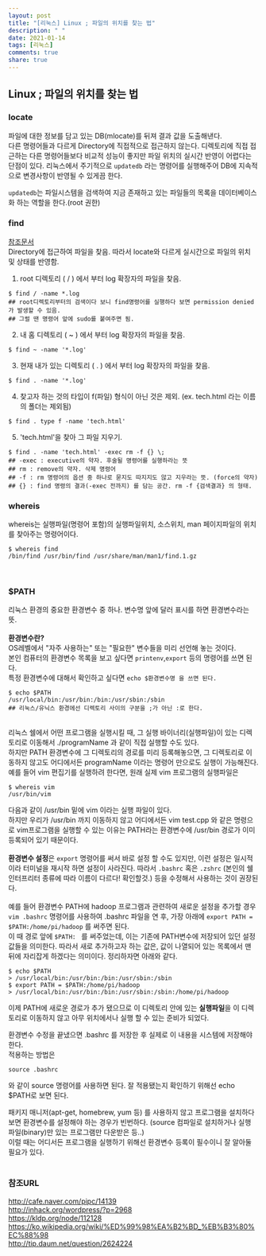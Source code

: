 ```yaml
---
layout: post
title: "[리눅스] Linux ; 파일의 위치를 찾는 법"
description: " "
date: 2021-01-14
tags: [리눅스]
comments: true
share: true
---
```


## Linux ; 파일의 위치를 찾는 법
### locate<br>
파일에 대한 정보를 담고 있는 DB(mlocate)를 뒤져 결과 값을 도출해낸다. <br>다른 명령어들과 다르게 Directory에 직접적으로 접근하지 않는다. 디렉토리에 직접 접근하는 다른 명령어들보다 비교적 성능이 좋지만 파일 위치의 실시간 반영이 어렵다는 단점이 있다. 리눅스에서 주기적으로 `updatedb` 라는 명령어를 실행해주어 DB에 지속적으로 변경사항이 반영될 수 있게끔 한다.

`updatedb`는 파일시스템을 검색하여 지금 존재하고 있는 파일들의 목록을 데이터베이스화 하는 역할을 한다.(root 권한)<br>

### find
[참조문서](http://www.binarytides.com/linux-find-command-examples/)<br>
Directory에 접근하여 파일을 찾음. 따라서 locate와 다르게 실시간으로 파일의 위치 및 상태를 반영함. <br>

1) root 디렉토리 ( / ) 에서 부터 log 확장자의 파일을 찾음.

```
$ find / -name *.log
## root디렉토리부터의 검색이다 보니 find명령어를 실행하다 보면 permission denied가 발생할 수 있음. 
## 그럴 땐 명령어 앞에 sudo를 붙여주면 됨.
```

2) 내 홈 디렉토리 ( ~ ) 에서 부터 log 확장자의 파일을 찾음.

```
$ find ~ -name '*.log'
```

3) 현재 내가 있는 디렉토리 ( . ) 에서 부터 log 확장자의 파일을 찾음.

```
$ find . -name '*.log'
```

4) 찾고자 하는 것의 타입이 f(파일) 형식이 아닌 것은 제외. (ex. tech.html 라는 이름의 폴더는 제외됨)

```
$ find . type f -name 'tech.html'
```

5) 'tech.html'을 찾아 그 파일 지우기.

```
$ find . -name 'tech.html' -exec rm -f {} \;
## -exec : executive의 약자. 후술될 명령어를 실행하라는 뜻
## rm : remove의 약자. 삭제 명령어
## -f : rm 명령어의 옵션 중 하나로 묻지도 따지지도 않고 지우라는 뜻. (force의 약자)
## {} : find 명령의 결과(-exec 전까지) 를 담는 공간. rm -f {검색결과} 의 형태.
```


### whereis
whereis는 실행파일(명령어 포함)의 실행파일위치, 소스위치, man 페이지파일의 위치를 찾아주는 명령어이다.<br>

```
$ whereis find
/bin/find /usr/bin/find /usr/share/man/man1/find.1.gz
```
<br>

### $PATH<br>
리눅스 환경의 중요한 환경변수 중 하나. 변수명 앞에 달러 표시를 하면 환경변수라는 뜻.<br>
<br>
**환경변수란?**<br>
OS레벨에서 "자주 사용하는" 또는 "필요한" 변수들을 미리 선언해 놓는 것이다.<br>
본인 컴퓨터의 환경변수 목록을 보고 싶다면 `printenv`,`export` 등의 명령어를 쓰면 된다.<br>
특정 환경변수에 대해서 확인하고 싶다면 `echo $환경변수명 을 쓰면 된다.`<br>

```
$ echo $PATH
/usr/local/bin:/usr/bin:/bin:/usr/sbin:/sbin 
## 리눅스/유닉스 환경에선 디렉토리 사이의 구분을 ;가 아닌 :로 한다.
```
<br>
리눅스 쉘에서 어떤 프로그램을 실행시킬 때, 그 실행 바이너리(실행파일)이 있는 디렉토리로 이동해서 ./programName 과 같이 직접 실행할 수도 있다. <br>
하지만 PATH 환경변수에 그 디렉토리의 경로를 미리 등록해놓으면, 그 디렉토리로 이동하지 않고도 어디에서든 programName 이라는 명령어 만으로도 실행이 가능해진다.
예를 들어 vim 편집기를 실행하려 한다면, 원래 실제 vim 프로그램의 실행파일은

```
$ whereis vim
/usr/bin/vim
```

다음과 같이 /usr/bin 밑에 vim 이라는 실행 파일이 있다.<br>
하지만 우리가 /usr/bin 까지 이동하지 않고 어디에서든 vim test.cpp 와 같은 명령으로 vim프로그램을 실행할 수 있는 이유는 PATH라는 환경변수에 /usr/bin 경로가 이미 등록되어 있기 때문이다.
<br><br>
**환경변수 설정**은 `export` 명령어를 써서 바로 설정 할 수도 있지만, 이런 설정은 일시적이라 터미널을 재시작 하면 설정이 사라진다. 따라서 `.bashrc` 혹은 `.zshrc` (본인의 쉘인터프리터 종류에 따라 이름이 다르다! 확인할것.) 등을 수정해서 사용하는 것이 권장된다.<br><br>
예를 들어 환경변수 PATH에 hadoop 프로그램과 관련하여 새로운 설정을 추가할 경우<br> `vim .bashrc` 명령어를 사용하여 .bashrc 파일을 연 후, 가장 아래에 `export PATH = $PATH:/home/pi/hadoop` 를 써주면 된다.<br>
이 때 경로 앞에 `$PATH: ` 를 써주었는데, 이는 기존에 PATH변수에 저장되어 있던 설정 값들을 의미한다. 따라서 새로 추가하고자 하는 값은, 값이 나열되어 있는 목록에서 맨 뒤에 자리잡게 하겠다는 의미이다. 정리하자면 아래와 같다.

```
$ echo $PATH
> /usr/local/bin:/usr/bin:/bin:/usr/sbin:/sbin 
$ export PATH = $PATH:/home/pi/hadoop
> /usr/local/bin:/usr/bin:/bin:/usr/sbin:/sbin:/home/pi/hadoop
```

이제 PATH에 새로운 경로가 추가 됐으므로 이 디렉토리 안에 있는 **실행파일**을 이 디렉토리로 이동하지 않고 아무 위치에서나 실행 할 수 있는 준비가 되었다.<br>


환경변수 수정을 끝냈으면 .bashrc 를 저장한 후 실제로 이 내용을 시스템에 저장해야 한다.<br>
적용하는 방법은 

```
source .bashrc 
```
와 같이 source 명령어를 사용하면 된다. 잘 적용됐는지 확인하기 위해선 echo $PATH로 보면 된다.


패키지 매니저(apt-get, homebrew, yum 등) 를 사용하지 않고 프로그램을 설치하다 보면 환경변수를 설정해야 하는 경우가 빈번하다. (source 컴파일로 설치하거나 실행 파일(binary)만 있는 프로그램만 다운받은 등..) <br>이럴 때는 어디서든 프로그램을 실행하기 위해선 환경변수 등록이 필수이니 잘 알아둘 필요가 있다.
<br><br>


### 참조URL
http://cafe.naver.com/pipc/14139 <br>
http://inhack.org/wordpress/?p=2968 <br>
https://kldp.org/node/112128 <br>
https://ko.wikipedia.org/wiki/%ED%99%98%EA%B2%BD_%EB%B3%80%EC%88%98 <br>
http://tip.daum.net/question/2624224 <br>
